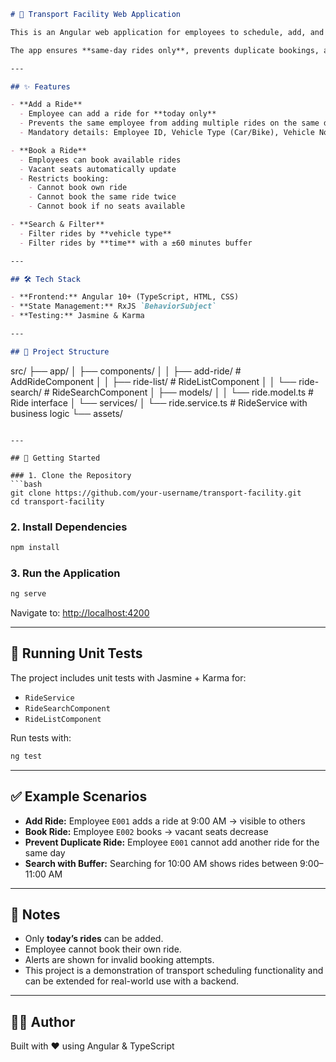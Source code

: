 ```markdown
# 🚗 Transport Facility Web Application

This is an Angular web application for employees to schedule, add, and book pick-up/drop-off rides provided by their colleagues within the company.  

The app ensures **same-day rides only**, prevents duplicate bookings, and supports search/filter functionality with buffer time logic.

---

## ✨ Features

- **Add a Ride**
  - Employee can add a ride for **today only**
  - Prevents the same employee from adding multiple rides on the same day
  - Mandatory details: Employee ID, Vehicle Type (Car/Bike), Vehicle No, Vacant Seats, Time, Pickup Point, Destination

- **Book a Ride**
  - Employees can book available rides
  - Vacant seats automatically update
  - Restricts booking:
    - Cannot book own ride
    - Cannot book the same ride twice
    - Cannot book if no seats available

- **Search & Filter**
  - Filter rides by **vehicle type**
  - Filter rides by **time** with a ±60 minutes buffer

---

## 🛠️ Tech Stack

- **Frontend:** Angular 10+ (TypeScript, HTML, CSS)
- **State Management:** RxJS `BehaviorSubject`
- **Testing:** Jasmine & Karma

---

## 📂 Project Structure

```

src/
├── app/
│   ├── components/
│   │   ├── add-ride/          # AddRideComponent
│   │   ├── ride-list/         # RideListComponent
│   │   └── ride-search/       # RideSearchComponent
│   ├── models/
│   │   └── ride.model.ts      # Ride interface
│   └── services/
│       └── ride.service.ts    # RideService with business logic
└── assets/

````

---

## 🚀 Getting Started

### 1. Clone the Repository
```bash
git clone https://github.com/your-username/transport-facility.git
cd transport-facility
````

### 2. Install Dependencies

```bash
npm install
```

### 3. Run the Application

```bash
ng serve
```

Navigate to: [http://localhost:4200](http://localhost:4200)

---

## 🧪 Running Unit Tests

The project includes unit tests with Jasmine + Karma for:

* `RideService`
* `RideSearchComponent`
* `RideListComponent`

Run tests with:

```bash
ng test
```

---

## ✅ Example Scenarios

* **Add Ride:** Employee `E001` adds a ride at 9:00 AM → visible to others
* **Book Ride:** Employee `E002` books → vacant seats decrease
* **Prevent Duplicate Ride:** Employee `E001` cannot add another ride for the same day
* **Search with Buffer:** Searching for 10:00 AM shows rides between 9:00–11:00 AM

---

## 📌 Notes

* Only **today’s rides** can be added.
* Employee cannot book their own ride.
* Alerts are shown for invalid booking attempts.
* This project is a demonstration of transport scheduling functionality and can be extended for real-world use with a backend.

---

## 👩‍💻 Author

Built with ❤️ using Angular & TypeScript

```
```
